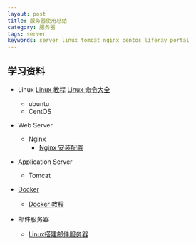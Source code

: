 ```yaml
---
layout: post
title: 服务器使用总结
category: 服务器
tags: server
keywords: server linux tomcat nginx centos liferay portal
---
```


## 学习资料
* Linux [Linux 教程](http://www.runoob.com/linux/linux-tutorial.html) [Linux 命令大全](http://www.runoob.com/linux/linux-command-manual.html)
    * ubuntu
    * CentOS

* Web Server
    * [Nginx](http://nginx.org/)
        * [Nginx 安装配置](http://www.runoob.com/linux/nginx-install-setup.html)
* Application Server
    * Tomcat

* [Docker](http://www.docker.com/)
    * [Docker 教程](http://www.runoob.com/docker/docker-tutorial.html)

* 邮件服务器
    * [Linux搭建邮件服务器](http://www.cnblogs.com/chris-cp/p/4843407.html)
